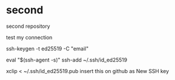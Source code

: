 # second
second repository

test my connection

ssh-keygen -t ed25519 -C "email"

eval "$(ssh-agent -s)"
ssh-add ~/.ssh/id_ed25519

xclip < ~/.ssh/id_ed25519.pub
insert this on github as New SSH key
